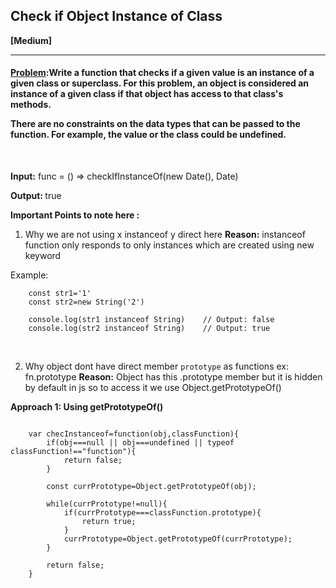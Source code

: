##  Check if Object Instance of Class


<b>[Medium]</b>
<br/>

<hr/>

<h4><a href="https://leetcode.com/problems/check-if-object-instance-of-class/description/?utm_campaign=PostD25&utm_medium=Post&utm_source=Post&gio_link_id=qPkbxBwR">Problem</a>:Write a function that checks if a given value is an instance of a given class or superclass. For this problem, an object is considered an instance of a given class if that object has access to that class's methods.<br>

There are no constraints on the data types that can be passed to the function. For example, the value or the class could be undefined.
 <br>


</h4>

<br/>

<b>Input:</b>  func = () => checkIfInstanceOf(new Date(), Date)<br>

<b>Output: </b> true <br>

<b>Important Points to note here :</b> <br>

1. Why we are not using x instanceof y direct here <b>Reason:</b> instanceof function only responds to only instances which are created using new keyword <br>

Example:  <br>


```
    const str1='1'
    const str2=new String('2')

    console.log(str1 instanceof String)    // Output: false
    console.log(str2 instanceof String)    // Output: true

```
<br>

2. Why object dont have direct member `prototype` as functions ex: fn.prototype <b>Reason:</b> Object has this .prototype member but it is hidden by default in js so to access it we use Object.getPrototypeOf() <br>




<b>Approach 1: Using getPrototypeOf() </b> 
<br/>

```

    var checInstanceof=function(obj,classFunction){
        if(obj===null || obj===undefined || typeof classFunction!=="function"){
            return false;
        }

        const currPrototype=Object.getPrototypeOf(obj);

        while(currPrototype!=null){
            if(currPrototype===classFunction.prototype){
                return true;
            }
            currPrototype=Object.getPrototypeOf(currPrototype);
        }

        return false;
    }


```

<br/>
